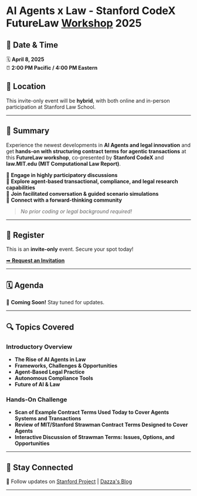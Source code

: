# AI Agents x Law - Stanford CodeX FutureLaw [Workshop](https://computationallaw.org) 2025

## 📅 Date & Time
🗓 **April 8, 2025**  
⏰ **2:00 PM Pacific / 4:00 PM Eastern**  

## 📍 Location
This invite-only event will be **hybrid**, with both online and in-person participation at Stanford Law School.

---

## 🚀 Summary
Experience the newest developments in **AI Agents and legal innovation** and get **hands-on with structuring contract terms for agentic transactions** at this **FutureLaw workshop**, co-presented by **Stanford CodeX** and **law.MIT.edu (MIT Computational Law Report)**.

🔹 **Engage in highly participatory discussions**  
🔹 **Explore agent-based transactional, compliance, and legal research capabilities**  
🔹 **Join facilitated conversation & guided scenario simulations**  
🔹 **Connect with a forward-thinking community**  

> *No prior coding or legal background required!*

---

## 📝 Register
This is an **invite-only** event. Secure your spot today!

[➡ **Request an Invitation**](mailto:agents@civics.com?subject=Invitation%20Request&body=Dear%20Team,%0A%0AI%20would%20like%20to%20request%20an%20invite%20to%20join%20your%20workshop%20on%20AI%20Agent%20x%20Law.%0A%0AThank%20you.)



---

## 🗓 Agenda
🚧 **Coming Soon!** Stay tuned for updates.

---

## 🔍 Topics Covered

### Introductory Overview
- **The Rise of AI Agents in Law**
- **Frameworks, Challenges & Opportunities**
- **Agent-Based Legal Practice**
- **Autonomous Compliance Tools**
- **Future of AI & Law**

### Hands-On Challenge
- **Scan of Example Contract Terms Used Today to Cover Agents Systems and Transactions**
- **Review of MIT/Stanford Strawman Contract Terms Designed to Cover Agents**
- **Interactive Discussion of Strawman Terms: Issues, Options, and Opportunities**


---

## 📢 Stay Connected

🔗 Follow updates on [Stanford Project](https://law.stanford.edu/codex-the-stanford-center-for-legal-informatics/projects/agentic-genai-transaction-systems/) | [Dazza's Blog](https://www.dazzagreenwood.com/)

-----
